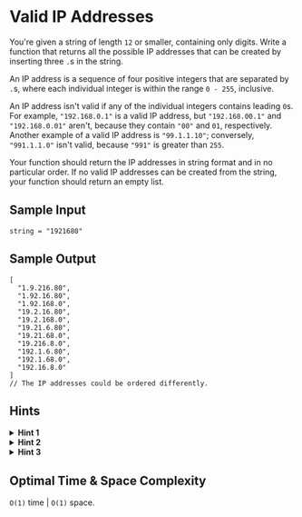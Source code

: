 # Valid IP Addresses

You're given a string of length `12` or smaller, containing only digits. Write a function that returns all the possible IP addresses that can be created by inserting three `.`s in the string.

An IP address is a sequence of four positive integers that are separated by `.`s, where each individual integer is within the range `0 - 255`, inclusive.

An IP address isn't valid if any of the individual integers contains leading `0`s. For example, `"192.168.0.1"` is a valid IP address, but `"192.168.00.1"` and `"192.168.0.01"` aren't, because they contain `"00"` and `01`, respectively. Another example of a valid IP address is `"99.1.1.10"`; conversely, `"991.1.1.0"` isn't valid, because `"991"` is greater than `255`.

Your function should return the IP addresses in string format and in no particular order. If no valid IP addresses can be created from the string, your function should return an empty list.

## Sample Input

```plaintext
string = "1921680"
```

## Sample Output

```plaintext
[
  "1.9.216.80",
  "1.92.16.80",
  "1.92.168.0",
  "19.2.16.80",
  "19.2.168.0",
  "19.21.6.80",
  "19.21.68.0",
  "19.216.8.0",
  "192.1.6.80",
  "192.1.68.0",
  "192.16.8.0"
]
// The IP addresses could be ordered differently.
```

## Hints

<details>
<summary><b>Hint 1</b></summary>

How can you split this problem into subproblems to make it easier?

</details>

<details>
<summary><b>Hint 2</b></summary>

Each IP address is comprised of four parts; try finding one valid part at a time and then combining sets of four valid parts to create one valid IP address.

</details>

<details>
<summary><b>Hint 3</b></summary>

Go through all possible combinations of valid IP-address parts. You'll do this by generating a valid first part, then generating all valid second parts given the first part, then finally all valid third and fourth parts given first and second parts. If you find a set of four valid parts, then simply combine them together and add that IP address to some final array. You can start by creating all the possible first parts of an IP address; these will be substrings of the main string that start at the first character and that have lengths `1`, `2` and `3`. Then you can repeat this process for the second part, where the substrings in this part will start where the first part ended. The same thing applies for the third and fourth parts. After going through all possible parts and storing valid IP addresses, you'll have found all of the IP addresses that can be formed from the input string.

</details>

## Optimal Time & Space Complexity

`O(1)` time | `O(1)` space.
